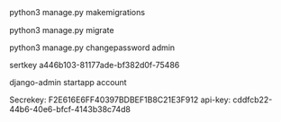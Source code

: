 python3 manage.py makemigrations　　

python3 manage.py migrate

python3 manage.py changepassword admin

sertkey
a446b103-81177ade-bf382d0f-75486

<!-- 创建模块 -->
django-admin startapp account


Secrekey:
F2E616E6FF40397BDBEF1B8C21E3F912
api-key:
cddfcb22-44b6-40e6-bfcf-4143b38c74d8